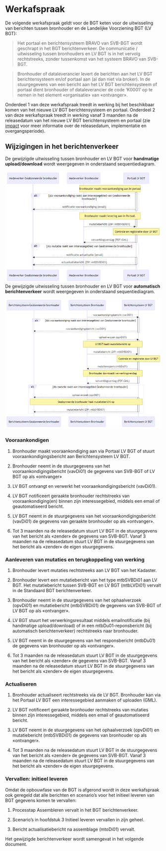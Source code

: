 # Werkafspraak

De volgende werkafspraak geldt voor de BGT keten voor de uitwisseling van
berichten tussen bronhouder en de Landelijke Voorziening BGT (LV BGT):

>   Het portaal en berichtensysteem BRAVO van SVB-BGT wordt geschrapt in het BGT
>   berichtenverkeer. De communicatie / uitwisseling tussen bronhouders en LV
>   BGT is in het vervolg rechtstreeks, zonder tussenkomst van het systeem BRAVO
>   van SVB-BGT.

>   Bronhouder of dataleverancier levert de berichten aan het LV BGT
>   berichtensysteem en/of portaal aan (al dan niet via broker). In de
>   stuurgegevens van een bericht aan het LV BGT berichtensysteem of portaal
>   dient bronhouder of dataleverancier de code ‘K0001’ op te nemen in het
>   element «organisatie» van «ontvanger».

Onderdeel 1 van deze werkafspraak treedt in werking bij het beschikbaar komen
van het nieuwe LV BGT berichtensysteem en portaal. Onderdeel 2 van deze
werkafspraak treedt in werking vanaf 3 maanden na de releasedatum van het nieuwe
LV BGT berichtensysteem en portaal (zie [impact](#impact) voor meer informatie
over de releasedatum, implementatie en overgangsperiode).

## Wijzigingen in het berichtenverkeer

De gewijzigde uitwisseling tussen bronhouder en LV BGT voor **handmatige
upload/download** wordt weergegeven in onderstaand sequentiediagram.

![](media/a052494ad6b12e21e873d13cb4867a66.png)De gewijzigde uitwisseling tussen
bronhouder en LV BGT voor **automatisch berichtenverkeer** wordt weergegeven in
onderstaand sequentiediagram.

![](media/8adcd138fdda36462f93532fcfd03706.png)

### Vooraankondigen

1.  Bronhouder maakt vooraankondiging aan via Portaal LV BGT of stuurt
    vooraankondigingsbericht aan Berichtensysteem LV BGT.

2.  Bronhouder neemt in de stuurgegevens van het vooraankondigingsbericht
    (vavDi01) de gegevens van SVB-BGT of LV BGT op als «ontvanger»

3.  LV BGT ontvangt en verwerkt het vooraankondigingsbericht (vavDi01).

4.  LV BGT notificeert geraakte bronhouder rechtstreeks van vooraankondiging(en)
    binnen zijn interessegebied, middels een email of geautomatiseerd bericht.

5.  LV BGT neemt in de stuurgegevens van het vooraankondigingsbericht (vavDi01)
    de gegevens van geraakte bronhouder op als «ontvanger».

6.  Tot 3 maanden na de releasedatum stuurt LV BGT in de stuurgegevens van het
    bericht als «zender» de gegevens van SVB-BGT. Vanaf 3 maanden na de
    releasedatum stuurt LV BGT in de stuurgegevens van het bericht als «zender»
    de eigen stuurgegevens.

### Aanleveren van mutaties en terugkoppeling van werking

1.  Bronhouder levert mutaties rechtstreeks aan LV BGT van het Kadaster.

2.  Bronhouder levert een mutatiebericht van het type mtbSVBDi01 aan LV BGT. Het
    mutatiebericht tussen SVB-BGT en LV BGT (mtbLVDi01) vervalt in de Standaard
    BGT berichtenverkeer.

3.  Bronhouder neemt in de stuurgegevens van het ophaalverzoek (opvDi01) en
    mutatiebericht (mtbSVBDi01) de gegevens van SVB-BGT of LV BGT op als
    «ontvanger».

4.  LV BGT stuurt het verwerkingsresultaat middels emailnotificatie (bij
    handmatige upload/download) of in een mtbDu01-reponsbericht (bij automatisch
    berichtenverkeer) rechtstreeks naar bronhouder.

5.  LV BGT neemt in de stuurgegevens van het responsbericht (mtbDu01) de
    gegevens van bronhouder op als «ontvanger».

6.  Tot 3 maanden na de releasedatum stuurt LV BGT in de stuurgegevens van het
    bericht als «zender» de gegevens van SVB-BGT. Vanaf 3 maanden na de
    releasedatum stuurt LV BGT in de stuurgegevens van het bericht als «zender»
    de eigen stuurgegevens.

### Actualiseren

1.  Bronhouder actualiseert rechtstreeks via de LV BGT. Bronhouder kan via het
    Portaal LV BGT een interessegebied aanmaken of uploaden (GML).

2.  LV BGT notificeert geraakte bronhouder rechtstreeks van mutaties binnen zijn
    interessegebied, middels een email of geautomatiseerd bericht.

3.  LV BGT neemt in de stuurgegevens van het ophaalverzoek (opvDi01) en
    mutatiebericht (mtbSVBDi01) de gegevens van bronhouder op als «ontvanger».

4.  Tot 3 maanden na de releasedatum stuurt LV BGT in de stuurgegevens van het
    bericht als «zender» de gegevens van SVB-BGT. Vanaf 3 maanden na de
    releasedatum stuurt LV BGT in de stuurgegevens van het bericht als «zender»
    de eigen stuurgegevens.

### 

### Vervallen: initieel leveren

Omdat de opbouwfase van de BGT is afgerond wordt in deze werkafspraak ook
geregeld dat alle berichten en scenario’s voor het initieel leveren van BGT
gegevens komen te vervallen:

1.  Processtap Assembleren vervalt in het BGT berichtenverkeer.

2.  Scenario’s in hoofdstuk 3 Initieel leveren vervallen in zijn geheel.

3.  Bericht actualisatiebericht na assemblage (mtoDi01) vervalt.

Het gewijzigde berichtenverkeer wordt samengevat in het volgende document.
